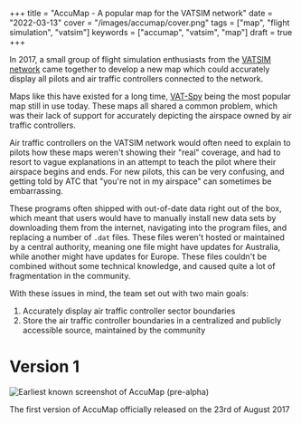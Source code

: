 +++
title = "AccuMap - A popular map for the VATSIM network"
date = "2022-03-13"
cover = "/images/accumap/cover.png"
tags = ["map", "flight simulation", "vatsim"]
keywords = ["accumap", "vatsim", "map"]
draft = true
+++

In 2017, a small group of flight simulation enthusiasts from the [VATSIM network](https://vatsim.net) came together to develop a new map which could accurately display all pilots and air traffic controllers connected to the network.

Maps like this have existed for a long time, [VAT-Spy](https://vatspy.rosscarlson.dev) being the most popular map still in use today.
These maps all shared a common problem, which was their lack of support for accurately depicting the airspace owned by air traffic controllers.

Air traffic controllers on the VATSIM network would often need to explain to pilots how these maps weren't showing their "real" coverage, and had to resort to vague explanations in an attempt to teach the pilot where their airspace begins and ends. For new pilots, this can be very confusing, and getting told by ATC that "you're not in my airspace" can sometimes be embarrassing.

These programs often shipped with out-of-date data right out of the box, which meant that users would have to manually install new data sets by downloading them from the internet, navigating into the program files, and replacing a number of `.dat` files. These files weren't hosted or maintained by a central authority, meaning one file might have updates for Australia, while another might have updates for Europe. These files couldn't be combined without some technical knowledge, and caused quite a lot of fragmentation in the community.

With these issues in mind, the team set out with two main goals:

1. Accurately display air traffic controller sector boundaries
2. Store the air traffic controller boundaries in a centralized and publicly accessible source, maintained by the community

# Version 1
![Earliest known screenshot of AccuMap (pre-alpha)](images/accumap/v1_Early)

The first version of AccuMap officially released on the 23rd of August 2017

